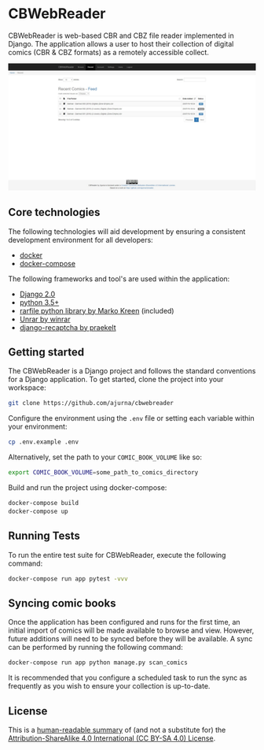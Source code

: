 # CBWebReader 

CBWebReader is web-based CBR and CBZ file reader implemented in Django. The application allows a user to host their collection of digital comics (CBR & CBZ formats) as a remotely accessible collect.

![CBWebReader Screenshot](assets/cbwebreader.jpg)

## Core technologies

The following technologies will aid development by ensuring a consistent development environment for all developers:

- [docker](https://www.docker.com/get-started)
- [docker-compose](https://docs.docker.com/compose/gettingstarted/)

The following frameworks and tool's are used within the application:

- [Django 2.0](https://www.djangoproject.com/)
- [python 3.5+](https://www.python.org/)
- [rarfile python library by Marko Kreen](https://github.com/markokr/rarfile) (included)
- [Unrar by winrar](http://rarlabs.com)
- [django-recaptcha by praekelt](https://github.com/praekelt/django-recaptcha)

## Getting started

The CBWebReader is a Django project and follows the standard conventions for a Django application. To get started, clone the project into your workspace:

```bash
git clone https://github.com/ajurna/cbwebreader
```

Configure the environment using the `.env` file or setting each variable within your environment:

```bash
cp .env.example .env
```

Alternatively, set the path to your `COMIC_BOOK_VOLUME` like so:

```bash
export COMIC_BOOK_VOLUME=some_path_to_comics_directory
```

Build and run the project using docker-compose:

```bash
docker-compose build
docker-compose up
```

## Running Tests

To run the entire test suite for CBWebReader, execute the following command:

```bash
docker-compose run app pytest -vvv
```

## Syncing comic books

Once the application has been configured and runs for the first time, an initial import of comics will be made available to browse and view. However, future additions will need to be synced before they will be available. A sync can be performed by running the following command:

```bash
docker-compose run app python manage.py scan_comics
```

It is recommended that you configure a scheduled task to run the sync as frequently as you wish to ensure your collection is up-to-date.

## License

This is a [human-readable summary](https://creativecommons.org/licenses/by-sa/4.0/) of (and not a substitute for) the [Attribution-ShareAlike 4.0 International (CC BY-SA 4.0) License](".github/license").
